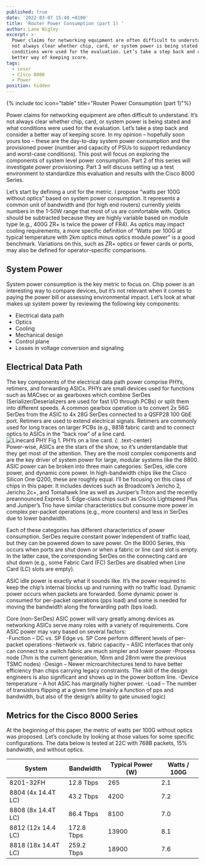 ```yaml
---
published: true
date: '2022-03-07 15:40 +0100'
title: 'Router Power Consumption (part 1) '
author: Lane Wigley
excerpt: >-
  Power claims for networking equipment are often difficult to understand. It’s
  not always clear whether chip, card, or system power is being stated and what
  conditions were used for the evaluation. Let’s take a step back and consider a
  better way of keeping score. 
tags:
  - iosxr
  - Cisco 8000
  - Power
position: hidden
---
```

{% include toc icon="table" title="Router Power Consumption (part 1)"%}

Power claims for networking equipment are often difficult to understand. It’s not always clear whether chip, card, or system power is being stated and what conditions were used for the evaluation. Let’s take a step back and consider a better way of keeping score. In my opinion – hopefully soon yours too – these are the day-to-day system power consumption and the provisioned power (number and capacity of PSUs to support redundancy and worst-case conditions). This post will focus on exploring the components of system level power consumption. Part 2 of this series will investigate power provisioning. Part 3 will discuss setting up a test environment to standardize this evaluation and results with the Cisco 8000 Series.  

Let’s start by defining a unit for the metric. I propose “watts per 100G without optics” based on system power consumption. It represents a common unit of bandwidth and (for high end routers) currently yields numbers in the 1-50W range that most of us are comfortable with. Optics should be subtracted because they are highly variable based on module type (e.g., 400G ZR+ is twice the power of FR4). As optics may impact cooling requirements, a more specific definition of “Watts per 100G at typical temperature with 2km optics minus optics module power” is a good benchmark. Variations on this, such as ZR+ optics or fewer cards or ports, may also be defined for operator-specific comparisons.

## System Power
System power consumption is the key metric to focus on. Chip power is an interesting way to compare devices, but it’s not relevant when it comes to paying the power bill or assessing environmental impact. Let’s look at what makes up system power by reviewing the following key components:

- Electrical data path
- Optics
- Cooling
- Mechanical design
- Control plane
- Losses in voltage conversion and signaling

## Electrical Data Path 

The key components of the electrical data path power comprise PHYs, retimers, and forwarding ASICs. PHYs are small devices used for functions such as MACsec or as gearboxes which combine SerDes (Serializer/Deserializers are used for fast I/O through PCBs) or split them into different speeds. A common gearbox operation is to convert 2x 56G SerDes from the ASIC to 4x 28G SerDes connected to a QSFP28 100 GbE port. Retimers are used to extend electrical signals. Retimers are commonly used for long traces on larger PCBs (e.g., 8818 fabric card) and to connect optics to ASICs in the “back row” of a line card.  
![Linecard PHY]({{site.baseurl}}/images/linecard-phys.png)
Fig 1. PHYs on a line card.
{: .text-center}  
Power-wise, ASICs are the stars of the show, so it’s understandable that they get most of the attention. They are the most complex components and are the key driver of system power for large, modular systems like the 8800. ASIC power can be broken into three main categories: SerDes, idle core power, and dynamic core power. In high-bandwidth chips like the Cisco Silicon One Q200, these are roughly equal. I’ll be focusing on this class of chips in this paper. It includes devices such as Broadcom’s Jericho 2, Jericho 2c+, and Tomahawk line as well as Juniper’s Triton and the recently preannounced Express 5. Edge-class chips such as Cisco’s Lightspeed Plus and Juniper’s Trio have similar characteristics but consume more power in complex per-packet operations (e.g., more counters) and less in SerDes due to lower bandwidth.  

Each of these categories has different characteristics of power consumption. SerDes require constant power independent of traffic load, but they can be powered down to save power. On the 8000 Series, this occurs when ports are shut down or when a fabric or line card slot is empty. In the latter case, the corresponding SerDes on the connecting card are shut down (e.g., some Fabric Card (FC) SerDes are disabled when Line Card (LC) slots are empty).  

ASIC idle power is exactly what it sounds like. It’s the power required to keep the chip’s internal blocks up and running with no traffic load. Dynamic power occurs when packets are forwarded. Some dynamic power is consumed for per-packet operations (pps load) and some is needed for moving the bandwidth along the forwarding path (bps load).  

Core (non-SerDes) ASIC power will vary greatly among devices as networking ASICs serve many roles with a variety of requirements. Core ASIC power may vary based on several factors:  
-Function – DC vs. SP Edge vs. SP Core perform different levels of per-packet operations 
-Network vs. fabric capacity – ASIC interfaces that only can connect to a switch fabric are much simpler and lower power 
-Process node (7nm is the current generation, 16nm and 28nm were the previous TSMC nodes) 
-Design – Newer microarchitectures tend to have better efficiency than chips carrying legacy constraints. The skill of the design engineers is also significant and shows up in the power bottom line. 
-Device temperature – A hot ASIC has marginally higher power. 
-Load – The number of transistors flipping at a given time (mainly a function of pps and bandwidth, but also of the design’s ability to gate unused logic)  


## Metrics for the Cisco 8000 Series 

At the beginning of this paper, the metric of watts per 100G without optics was proposed. Let’s conclude by looking at those values for some specific configurations. The data below is tested at 22C with 768B packets, 15% bandwidth, and without optics. 

| System              | Bandwidth  | Typical Power (W) | Watts / 100G |
| ------------------- | ---------- | ----------------- | ------------ |
| 8201-32FH           | 12.8 Tbps  | 265               | 2.1          |
| 8804 (4x 14.4T LC)  | 43.2 Tbps  | 4200              | 7.2          |
| 8808 (8x 14.4T LC)  | 86.4 Tbps  | 8100              | 7.0          |
| 8812 (12x 14.4 LC)  | 172.8 Tbps | 13900             | 8.1          |
| 8818 (18x 14.4T LC) | 259.2 Tbps | 18900             | 7.6          |  


